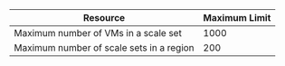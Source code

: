 | Resource | Maximum Limit |
| --- | --- |
| Maximum number of VMs in a scale set |1000 |
| Maximum number of scale sets in a region |200 |
